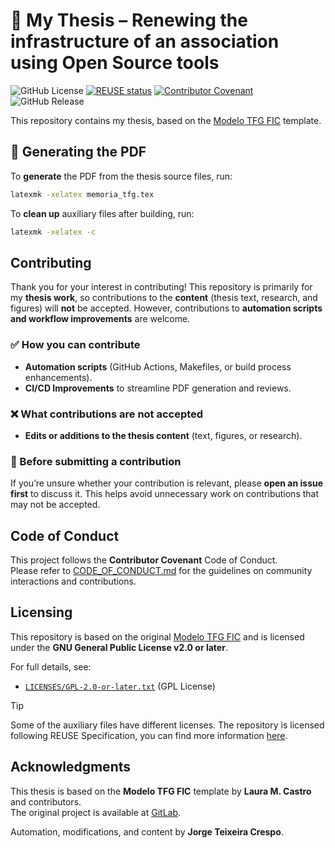 <!--
SPDX-FileCopyrightText: 2025 Jorge Teixeira Crespo

SPDX-License-Identifier: CC-BY-4.0
-->

# 📝 My Thesis – Renewing the infrastructure of an association using Open Source tools

![GitHub License](https://img.shields.io/github/license/jorgeteixe/thesis)
[![REUSE status](https://api.reuse.software/badge/github.com/jorgeteixe/thesis)](https://api.reuse.software/info/github.com/jorgeteixe/thesis)
[![Contributor Covenant](https://img.shields.io/badge/Contributor%20Covenant-2.1-4baaaa.svg)](CODE_OF_CONDUCT.md)
![GitHub Release](https://img.shields.io/github/v/release/jorgeteixe/thesis)

This repository contains my thesis, based on the [Modelo TFG FIC](https://gitlab.com/lauramcastro/modelo-tfg-fic) template.

## 📄 Generating the PDF

To **generate** the PDF from the thesis source files, run:

```bash
latexmk -xelatex memoria_tfg.tex
```

To **clean up** auxiliary files after building, run:

```bash
latexmk -xelatex -c
```

## Contributing

Thank you for your interest in contributing! This repository is primarily for my **thesis work**, so contributions to the **content** (thesis text, research, and figures) will **not** be accepted. However, contributions to **automation scripts and workflow improvements** are welcome.

### ✅ How you can contribute
- **Automation scripts** (GitHub Actions, Makefiles, or build process enhancements).
- **CI/CD Improvements** to streamline PDF generation and reviews.

### ❌ What contributions are not accepted
- **Edits or additions to the thesis content** (text, figures, or research).

### 📢 Before submitting a contribution
If you’re unsure whether your contribution is relevant, please **open an issue first** to discuss it. This helps avoid unnecessary work on contributions that may not be accepted.

## Code of Conduct
This project follows the **Contributor Covenant** Code of Conduct.  
Please refer to [CODE_OF_CONDUCT.md](CODE_OF_CONDUCT.md) for the guidelines on community interactions and contributions.

## Licensing

This repository is based on the original [Modelo TFG FIC](https://gitlab.com/lauramcastro/modelo-tfg-fic) and is licensed under the **GNU General Public License v2.0 or later**.

For full details, see:
- [`LICENSES/GPL-2.0-or-later.txt`](LICENSES/GPL-2.0-or-later.txt) (GPL License)

> [!TIP]
> Some of the auxiliary files have different licenses. The repository is licensed following REUSE Specification, you can find more information [here](https://reuse.software).

## Acknowledgments

This thesis is based on the **Modelo TFG FIC** template by **Laura M. Castro** and contributors.  
The original project is available at [GitLab](https://gitlab.com/lauramcastro/modelo-tfg-fic).

Automation, modifications, and content by **Jorge Teixeira Crespo**.
